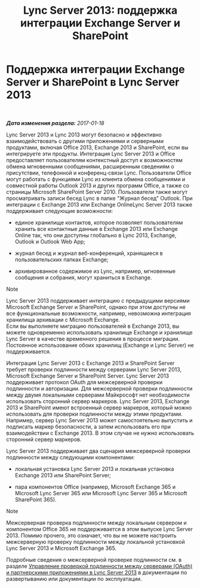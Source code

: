 ﻿---
title: 'Lync Server 2013: поддержка интеграции Exchange Server и SharePoint'
TOCTitle: Поддержка интеграции Exchange Server и SharePoint
ms:assetid: 72bf8aa5-55b1-4851-8a59-c96bf85d215a
ms:mtpsurl: https://technet.microsoft.com/ru-ru/library/JJ205005(v=OCS.15)
ms:contentKeyID: 49310150
ms.date: 01/20/2017
mtps_version: v=OCS.15
ms.translationtype: HT
---

# Поддержка интеграции Exchange Server и SharePoint в Lync Server 2013

 

_**Дата изменения раздела:** 2017-01-18_

Lync Server 2013 и Lync 2013 могут безопасно и эффективно взаимодействовать с другими приложениями и серверными продуктами, включая Office 2013, Exchange 2013 и SharePoint, если вы интегрируете эти продукты. Интеграция Lync Server 2013 и Office предоставляет пользователям контекстный доступ к возможностям обмена мгновенными сообщениями, расширенным сведениям о присутствии, телефонной и конференц-связи Lync. Пользователи Office могут работать с функциями Lync из клиента обмена сообщениями и совместной работы Outlook 2013 и других программ Office, а также со страницы Microsoft SharePoint Server 2010. Пользователи также могут просматривать записи бесед Lync в папке "Журнал бесед" Outlook. При интеграции с Exchange 2013 или Exchange OnlineLync Server 2013 также поддерживает следующие возможности:

  - единое хранилище контактов, которое позволяет пользователям хранить все контактные данные в Exchange 2013 или Exchange Online так, что они доступны глобально в Lync 2013, Exchange, Outlook и Outlook Web App;

  - журнал бесед и журнал веб-конференций, хранящиеся в пользовательских папках Exchange;

  - архивированное содержимое из Lync, например, мгновенные сообщения и собрания, могут храниться в Exchange.

> [!note]  
> Lync Server 2013 поддерживает интеграцию с предыдущими версиями Microsoft Exchange Server и SharePoint, однако при этом доступны не все функциональные возможности, например, невозможна интеграция хранилища архивации с Microsoft Exchange.<br />Если вы выполняете миграцию пользователей в Exchange 2013, вы можете одновременно использовать хранилище Exchange и хранилище Lync Server в качестве временного решения в процессе миграции. Постоянное использование обоих хранилищ (Exchange и Lync Server) не поддерживается.

Интеграция Lync Server 2013 с Exchange 2013 и SharePoint Server требует проверки подлинности между серверами Lync Server 2013, Microsoft Exchange Server и SharePoint Server. Lync Server 2013 поддерживает протокол OAuth для межсерверной проверки подлинности и авторизации. Для межсерверной проверки подлинности между двумя локальными серверами Майкрософт нет необходимости использовать сторонний сервер маркеров. Lync Server 2013, Exchange 2013 и SharePoint имеют встроенный сервер маркеров, который можно использовать для проверки подлинности между этими продуктами. Например, сервер Lync Server 2013 может самостоятельно выпустить и подписать маркер безопасности, а затем использовать его при взаимодействии с Exchange 2013. В этом случае не нужно использовать сторонний сервер маркеров.

Lync Server 2013 поддерживает два сценария межсерверной проверки подлинности между следующими компонентами:

  - локальная установка Lync Server 2013 и локальная установка Exchange 2013 или SharePoint Server;

  - пара компонентов Office (например, Microsoft Exchange 365 и Microsoft Lync Server 365 или Microsoft Lync Server 365 и Microsoft SharePoint 365).

> [!note]  
> Межсерверная проверка подлинности между локальным сервером и компонентом Office 365 не поддерживается в этом выпуске Lync Server 2013. Помимо прочего, это означает, что вы не можете настроить межсерверную проверку подлинности между локальной установкой Lync Server 2013 и Microsoft Exchange 365.

Подробные сведения о межсерверной проверке подлинности см. в разделе [Управление проверкой подлинности между серверами (OAuth) и партнерскими приложениями в Lync Server 2013](lync-server-2013-managing-server-to-server-authentication-oauth-and-partner-applications.md) в документации по развертыванию или документации по эксплуатации.

